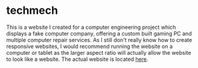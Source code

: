 # techmech

This is a website I created for a computer engineering project which displays a fake computer company, offering a custom built gaming PC and multiple computer repair services. As I still don't really know how to create responsive websites, I would recommend running the website on a computer or tablet as the larger aspect ratio will actually allow the website to look like a website. The actual website is located [here](https://techmechanics.github.io).
